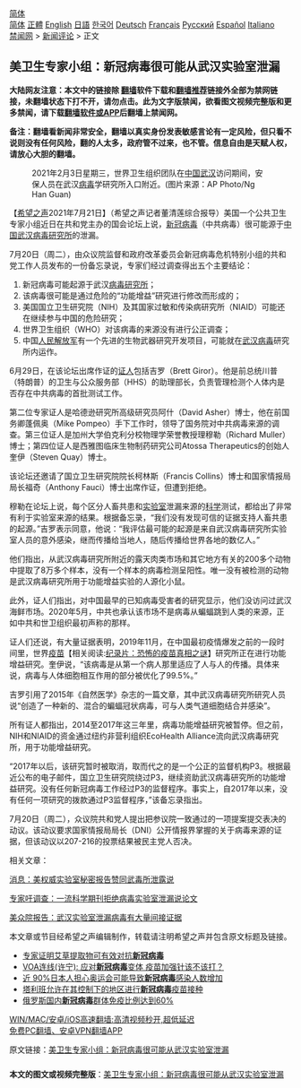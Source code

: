  <!-- 面包屑导航 --> <div class="breadcrumb"><!-- GTranslate: https://gtranslate.io/ -->  <div class="switcher notranslate">  <div class="selected">  <a href="#" onclick="return false;"> 简体</a>  </div>  <div class="option">  <a href="https://www.bannedbook.org" onclick="doGTranslate('zh-CN|zh-CN');jQuery('div.switcher div.selected a').html(jQuery(this).html());return false;" title="简体中文" class="nturl selected"> 简体</a>  <a href="https://www.bannedbook.org/zh-tw/" onclick="doGTranslate('zh-CN|zh-TW');jQuery('div.switcher div.selected a').html(jQuery(this).html());return false;" title="繁體中文" class="nturl"> 正體</a>  <a href="https://www.bannedbook.org/en/" onclick="doGTranslate('zh-CN|en');jQuery('div.switcher div.selected a').html(jQuery(this).html());return false;" title="English" class="nturl"> English</a>  <a href="https://www.bannedbook.org/ja/" onclick="doGTranslate('zh-CN|ja');jQuery('div.switcher div.selected a').html(jQuery(this).html());return false;" title="日本語" class="nturl"> 日語</a>  <a href="https://www.bannedbook.org/ko/" onclick="doGTranslate('zh-CN|ko');jQuery('div.switcher div.selected a').html(jQuery(this).html());return false;" title="한국어" class="nturl"> 한국어</a>  <a href="https://www.bannedbook.org/de/" onclick="doGTranslate('zh-CN|de');jQuery('div.switcher div.selected a').html(jQuery(this).html());return false;" title="Deutsch" class="nturl"> Deutsch</a>  <a href="https://www.bannedbook.org/fr/" onclick="doGTranslate('zh-CN|fr');jQuery('div.switcher div.selected a').html(jQuery(this).html());return false;" title="Français" class="nturl"> Français</a>  <a href="https://www.bannedbook.org/ru/" onclick="doGTranslate('zh-CN|ru');jQuery('div.switcher div.selected a').html(jQuery(this).html());return false;" title="Русский" class="nturl"> Русский</a>  <a href="https://www.bannedbook.org/es/" onclick="doGTranslate('zh-CN|es');jQuery('div.switcher div.selected a').html(jQuery(this).html());return false;" title="Español" class="nturl"> Español</a>  <a href="https://www.bannedbook.org/it/" onclick="doGTranslate('zh-CN|it');jQuery('div.switcher div.selected a').html(jQuery(this).html());return false;" title="Italiano" class="nturl"> Italiano</a>  </div>  </div>      <div class='breadcrumb-sub'><!-- Breadcrumb NavXT 6.3.0 --> <a href="https://www.bannedbook.org/" class="home">禁闻网</a> &gt; <a href="https://www.bannedbook.org/bnews/comments/" class="category">新闻评论</a> &gt; 正文</div></div><h2>美卫生专家小组：新冠病毒很可能从武汉实验室泄漏</h2> <p class="notice"><b>大陆网友注意：本文中的链接除 <a href="https://github.com/bannedbook/fanqiang" >翻墙</a>软件下载和<a href="https://github.com/killgcd/justmysocks/blob/master/README.md">翻墙推荐</a>链接外全部为禁网链接，未翻墙状态下打不开，请勿点击。此为文字版禁闻，欲看图文视频完整版和更多禁闻，请下载<a href="https://github.com/bannedbook/fanqiang">翻墙软件或APP</a>后翻墙上禁闻网。</p><p>备注：翻墙看新闻非常安全，翻墙以真实身份发表敏感言论有一定风险，但只看不说则没有任何风险，翻的人太多，政府管不过来，也不管。信息自由是天赋人权，请放心大胆的翻墙。</b></p>  <div class="entry"> <figure> <p><figcaption>2021年2月3日星期三，世界卫生组织团队在<a href="https://www.bannedbook.org/bnews/tag/%E4%B8%AD%E5%9B%BD/" class="st_tag internal_tag" rel="tag" title="标签 中国 下的日志">中国</a><a href="https://www.bannedbook.org/bnews/tag/%e6%ad%a6%e6%b1%89/" class="st_tag internal_tag" rel="tag" title="标签 武汉 下的日志">武汉</a>访问期间，安保人员在武汉<a href="https://www.bannedbook.org/bnews/tag/%e7%97%85%e6%af%92/" class="st_tag internal_tag" rel="tag" title="标签 病毒 下的日志">病毒</a>学研究所入口附近。(图片来源：AP Photo/Ng Han Guan)</figcaption></figure> <p>【<span class='wp_keywordlink_affiliate'><a href="https://www.soundofhope.org" title="希望之声" target="_blank">希望之声</a></span>2021年7月21日】（希望之声记者董清莲综合报导）美国一个公共卫生专家小组近日在共和党主办的国会论坛上说，<a href="https://www.bannedbook.org/bnews/tag/%e6%96%b0%e5%86%a0%e7%97%85%e6%af%92/" class="st_tag internal_tag" rel="tag" title="标签 新冠病毒 下的日志">新冠病毒</a>（中共病毒）很可能源于<span class='wp_keywordlink_affiliate'><a href="https://www.bannedbook.org/" title="中国" target="_blank">中国</a></span><a href="https://www.bannedbook.org/bnews/tag/%e6%ad%a6%e6%b1%89%e7%97%85%e6%af%92%e7%a0%94%e7%a9%b6%e6%89%80/" class="st_tag internal_tag" rel="tag" title="标签 武汉病毒研究所 下的日志">武汉病毒研究所</a>的泄漏。</p> <p>7月20日（周二），由众议院监督和政府改革委员会新冠病毒危机特别小组的共和党工作人员发布的一份备忘录说，专家们经过调查得出五个主要结论：</p> <ol> <li>新冠病毒可能起源于武汉<a href="https://www.bannedbook.org/bnews/tag/%E7%97%85%E6%AF%92%E7%A0%94%E7%A9%B6%E6%89%80/" class="st_tag internal_tag" rel="tag" title="标签 病毒研究所 下的日志">病毒研究所</a>；</li> <li>该病毒很可能是通过危险的“功能增益”研究进行修改而形成的；</li> <li>美国国立卫生研究院（NIH）及其国家过敏和传染病研究所（NIAID）可能还在继续参与中国的危险研究；</li> <li>世界卫生组织（WHO）对该病毒的来源没有进行公正调查；</li> <li>中国<span class='wp_keywordlink'><a href="https://www.bannedbook.org/forum2/topic989.html" title="“文化大革命”中的人民解放军" target="_blank">人民解放军</a></span>有一个先进的生物武器研究开发项目，可能就在<a href="https://www.bannedbook.org/bnews/tag/%e6%ad%a6%e6%b1%89%e7%97%85%e6%af%92/" class="st_tag internal_tag" rel="tag" title="标签 武汉病毒 下的日志">武汉病毒</a>研究所内运作。</li> </ol> <p>6月29日，在该论坛出席作证的<a href="https://www.bannedbook.org/bnews/tag/%E8%AF%81%E4%BA%BA/" class="st_tag internal_tag" rel="tag" title="标签 证人 下的日志">证人</a>包括吉罗（Brett Giror）。他是前总统川普（特朗普）的卫生与公众服务部（HHS）的助理部长，负责管理检测个人体内是否存在中共病毒的首批测试工作。</p> <p>第二位专家证人是哈德逊研究所高级研究员阿什（David Asher）博士，他在前国务卿蓬佩奥（Mike Pompeo）手下工作时，领导了国务院对中共病毒来源的调查。第三位证人是加州大学伯克利分校物理学荣誉教授理穆勒（Richard Muller）博士；第四位证人是西雅图临床生物制药研究公司Atossa Therapeutics的创始人奎伊（Steven Quay）博士。</p> <p>该论坛还邀请了国立卫生研究院院长柯林斯（Francis Collins）博士和国家情报局局长福奇（Anthony Fauci）博士出席作证，但遭到拒绝。</p>  <p>穆勒在论坛上说，每个区分人畜共患和<a href="https://www.bannedbook.org/bnews/tag/%E5%AE%9E%E9%AA%8C%E5%AE%A4/" class="st_tag internal_tag" rel="tag" title="标签 实验室 下的日志">实验室</a>泄漏来源的<span class='wp_keywordlink'><a href="https://www.bannedbook.org/forum11/topic309.html" title="禁片：“科学”的棍子" target="_blank">科学</a></span>测试，都给出了非常有利于实验室来源的结果。根据备忘录，“我们没有发现可信的证据支持人畜共患的起源。”吉罗表示同意，他说：“我评估最可能的起源是来自武汉病毒研究所实验室人员的意外感染，继而传播给当地人，随后传播给世界各地的数亿人。”</p> <p>他们指出，从武汉病毒研究所附近的露天肉类市场和其它地方有关的200多个动物中提取了8万多个样本，没有一个样本的病毒检测呈阳性。唯一没有被检测的动物是武汉病毒研究所用于功能增益实验的人源化小鼠。</p> <p>此外，证人们指出，对中国最早的已知病毒受害者的研究显示，他们没访问过武汉海鲜市场。2020年5月，中共也承认该市场不是病毒从蝙蝠跳到人类的来源，正如中共和世卫组织最初声称的那样。</p> <p>证人们还说，有大量证据表明，2019年11月，在中国最初疫情爆发之前的一段时间里，世界<span class='wp_keywordlink'><a href="https://www.bannedbook.org/bnews/tculture/20160630/551027.html" title="疫苗" target="_blank">疫苗</a></span>【相关阅读:<a href='https://www.bannedbook.org/bnews/topimagenews/20180408/925060.html' target='_blank'>纪录片：恐怖的疫苗真相之谜</a>】研究所正在进行功能增益研究。奎伊说，“该病毒是从第一个病人那里适应了人与人的传播。具体来说，病毒与人体细胞相互作用的部分被优化了99.5%。”</p> <p>吉罗引用了2015年《自然医学》杂志的一篇文章，其中武汉病毒研究所研究人员说“创造了一种新的、混合的蝙蝠冠状病毒，可与人类气道细胞结合并感染”。</p>  <p>所有证人都指出，2014至2017年这三年里，病毒功能增益研究被暂停。但之前，NIH和NIAID的资金通过纽约非营利组织EcoHealth Alliance流向武汉病毒研究所，用于功能增益研究。</p> <p>“2017年以后，该研究暂时被取消，取而代之的是一个公正的监督机构P3。根据最近公布的电子邮件，国立卫生研究院绕过P3，继续资助武汉病毒研究所的功能增益研究。没有任何新冠病毒工作经过P3的监督程序。事实上，自2017年以来，没有任何一项研究的拨款通过P3监督程序，”该备忘录指出。</p> <p>7月20日（周二），众议院共和党人提出把参议院一致通过的一项提案提交表决的动议。该动议要求国家情报局局长（DNI）公开情报界掌握的关于病毒来源的证据，但该动议以207-216的投票结果被民主党人否决。</p> <p>相关文章：</p> <p><a data-ctorig="https://www.soundofhope.org/post/513746?lang=b5" data-cturl="https://www.google.com/url?client=internal-element-cse&amp;cx=007749283119516952101:0iwnfnkwnek&amp;q=https://www.soundofhope.org/post/513746%3Flang%3Db5&amp;sa=U&amp;ved=2ahUKEwjTi7PhqfXxAhXHRjABHRPqDToQFjADegQIBhAC&amp;usg=AOvVaw11kbM4AHykdz8-b8PJ8DDX" href="https://www.soundofhope.org/post/513746?lang=b5" target="_blank">消息：美权威实验室秘密报告赞同武毒所泄露说</a></p>  <p><a data-ctorig="https://www.soundofhope.org/post/516224" data-cturl="https://www.google.com/url?client=internal-element-cse&amp;cx=007749283119516952101:0iwnfnkwnek&amp;q=https://www.soundofhope.org/post/516224&amp;sa=U&amp;ved=2ahUKEwjTi7PhqfXxAhXHRjABHRPqDToQFjAAegQIABAC&amp;usg=AOvVaw2f1GpB7zjThfZljvXVFVDc" href="https://www.soundofhope.org/post/516224" target="_blank">专家吁调查：一流科学期刊拒绝病毒实验室泄漏说论文</a></p> <p><a data-ctorig="https://www.soundofhope.org/post/507467?lang=b5" data-cturl="https://www.google.com/url?client=internal-element-cse&amp;cx=007749283119516952101:0iwnfnkwnek&amp;q=https://www.soundofhope.org/post/507467%3Flang%3Db5&amp;sa=U&amp;ved=2ahUKEwjTi7PhqfXxAhXHRjABHRPqDToQFjACegQIAxAC&amp;usg=AOvVaw37-VlDa4vK7MfvDfzLroNW" href="https://www.soundofhope.org/post/507467?lang=b5" target="_blank">美众院报告：武汉实验室泄漏病毒有大量间接证据</a></p> <p>本文章或节目经希望之声编辑制作，转载请注明希望之声并包含原文标题及链接。 </p> <ul class='op-related-articles' title='相关阅读'> <li><a href='https://www.bannedbook.org/bnews/baitai/20210721/1591303.html' target='_blank'>专家证明艾草提取物可有效对抗<b>新冠病毒</b></a></li> <li><a href='https://www.bannedbook.org/bnews/worldnews/usa/20210720/1590415.html' target='_blank'>VOA连线(许宁): 应对<b>新冠病毒</b>变体 疫苗加强针该不该打？</a></li> <li><a href='https://www.bannedbook.org/bnews/baitai/20210719/1589859.html' target='_blank'>近 90%日本人担心奥运会可能导致<b>新冠病毒</b>感染人数增加</a></li> <li><a href='https://www.bannedbook.org/bnews/baitai/20210719/1589857.html' target='_blank'>塔利班允许在其控制下的地区进行<b>新冠病毒</b>疫苗接种</a></li> <li><a href='https://www.bannedbook.org/bnews/baitai/20210719/1589842.html' target='_blank'>俄罗斯国内<b>新冠病毒</b>群体免疫比例达到60%</a></li> </ul> <p class="texttj"> <a href="https://github.com/bannedbook/fanqiang/wiki/V2ray%E6%9C%BA%E5%9C%BA" target="_blank">WIN/MAC/安卓/iOS高速翻墙:高清视频秒开,超低延迟</a><br/> <a href="https://github.com/bannedbook/fanqiang/wiki/%E7%A6%81%E9%97%BB%E7%BD%91%E5%AE%89%E5%8D%93%E7%BF%BB%E5%A2%99%E6%96%B0%E9%97%BBAPP" target="_blank">免费PC翻墙、安卓VPN翻墙APP</a></p><p>原文链接：<a class="src_link"  href="https://www.soundofhope.org/post/527981" target="_blank">美卫生专家小组：新冠病毒很可能从武汉实验室泄漏</a></p> <a name='sharetosocial'></a>  <div style="margin-bottom:5px;padding-bottom:5px;clear:both"> <div id="archive-pix-1" class="banner-ads"> <!-- AuctionX Display platform tag START --> <div id="26318x728x90x621x_ADSLOT2" clicktrack="%%CLICK_URL_ESC%%"></div> <!-- AuctionX Display platform tag END --> </div> <div id="archive-pix-2" class="banner-ads"> <!-- AuctionX Display platform tag START --> <div id="26315x300x250x621x_ADSLOT2" clicktrack="%%CLICK_URL_ESC%%"></div> <!-- AuctionX Display platform tag END --> </div> </div>  <div id="archive-pix-1" class="banner-ads"> <!-- AuctionX Display platform tag START --> <div id="26318x728x90x621x_ADSLOT3" clicktrack="%%CLICK_URL_ESC%%"></div> <!-- AuctionX Display platform tag END --> </div> <div><b>本文的图文或视频完整版</b>：<a href='https://www.bannedbook.org/bnews/comments/20210722/1591860.html'>美卫生专家小组：新冠病毒很可能从武汉实验室泄漏</a></div>  </div><!--END ENTRY--> 